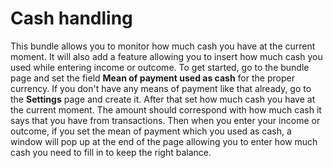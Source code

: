 # Cash handling
This bundle allows you to monitor how much cash you have at the current moment. It will also add a feature allowing you to insert how much cash you used while entering income or outcome. To get started, go to the bundle page and set the field **Mean of payment used as cash** for the proper currency. If you don't have any means of payment like that already, go to the **Settings** page and create it. After that set how much cash you have at the current moment. The amount should correspond with how much cash it says that you have from transactions. Then when you enter your income or outcome, if you set the mean of payment which you used as cash, a window will pop up at the end of the page allowing you to enter how much cash you need to fill in to keep the right balance.
